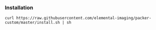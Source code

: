 ### Installation

    curl https://raw.githubusercontent.com/elemental-imaging/packer-custom/master/install.sh | sh
